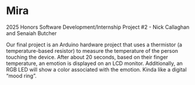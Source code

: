 # Mira
2025 Honors Software Development/Internship Project #2 - Nick Callaghan and Senaiah Butcher

Our final project is an Arduino hardware project that uses a thermistor (a temperature-based resistor) to measure the temperature of the person touching the device. After about 20 seconds, based on their finger temperature, an emotion is displayed on an LCD monitor. Additionally, an RGB LED will show a color associated with the emotion. Kinda like a digital “mood ring”.